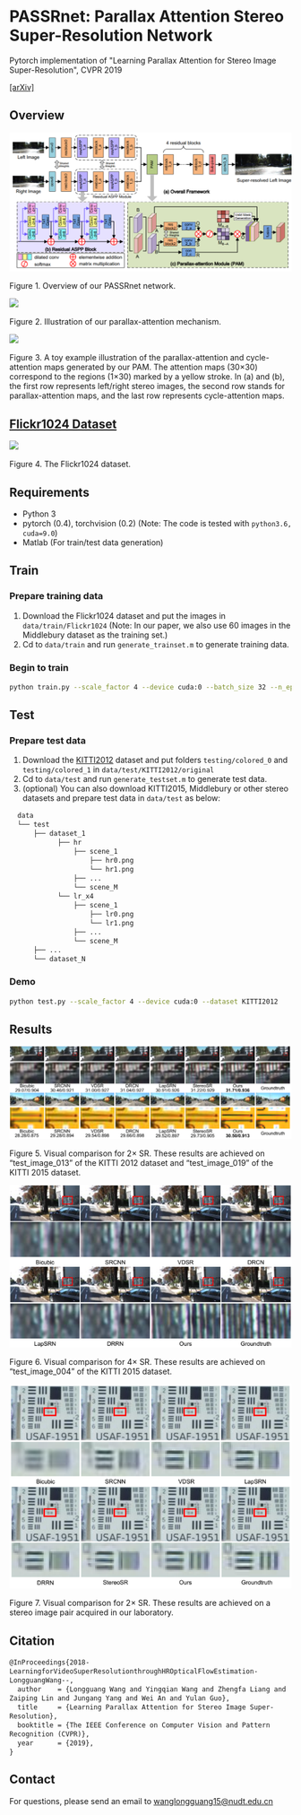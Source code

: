 # PASSRnet: Parallax Attention Stereo Super-Resolution Network
Pytorch implementation of "Learning Parallax Attention for Stereo Image Super-Resolution", CVPR 2019

[[arXiv]](https://arxiv.org/abs/1903.05784) 

## Overview
![overview](./Figs/Overview.png)

Figure 1. Overview of our PASSRnet network.

<img width="400" src="https://github.com/LongguangWang/PASSRnet/blob/master/Figs/Parallax-attention.png"/></div>

Figure 2. Illustration of our parallax-attention mechanism. 

<img width="500" src="https://github.com/LongguangWang/PASSRnet/blob/master/Figs/Toy-example.png"/></div>

Figure 3. A toy example illustration of the parallax-attention and cycle-attention maps generated by our PAM.
The attention maps (30×30) correspond to the regions (1×30) marked by a yellow stroke. In (a) and (b), the first row
represents left/right stereo images, the second row stands for parallax-attention maps, and the last row represents cycle-attention maps.

## [Flickr1024 Dataset](https://yingqianwang.github.io/Flickr1024/)

<img width="500" src="https://github.com/LongguangWang/PASSRnet/blob/master/Figs/Flickr1024.jpg"/></div>

Figure 4. The Flickr1024 dataset.

## Requirements
- Python 3
- pytorch (0.4), torchvision (0.2) (Note: The code is tested with `python3.6, cuda=9.0`)
- Matlab (For train/test data generation)

## Train
### Prepare training data
1. Download the Flickr1024 dataset and put the images in `data/train/Flickr1024` 
(Note: In our paper, we also use 60 images in the Middlebury dataset as the training set.)
2. Cd to `data/train` and run `generate_trainset.m` to generate training data.

### Begin to train
```bash
python train.py --scale_factor 4 --device cuda:0 --batch_size 32 --n_epochs 80 --n_steps 30
```

## Test
### Prepare test data
1. Download the [KITTI2012](http://www.cvlibs.net/datasets/kitti/eval_stereo_flow.php?benchmark=stereo) dataset and put folders `testing/colored_0` and `testing/colored_1` in `data/test/KITTI2012/original` 
2. Cd to `data/test` and run `generate_testset.m` to generate test data.
3. (optional) You can also download KITTI2015, Middlebury or other stereo datasets and prepare test data in `data/test` as below:
```
  data
  └── test
      ├── dataset_1
            ├── hr
				├── scene_1
                    ├── hr0.png
                    └── hr1.png
				├── ...
				└── scene_M
            └── lr_x4
                ├── scene_1
					├── lr0.png
					└── lr1.png
				├── ...
				└── scene_M
      ├── ...
      └── dataset_N
```

### Demo
```bash
python test.py --scale_factor 4 --device cuda:0 --dataset KITTI2012
```

## Results
![2x](./Figs/results_2x_KITTI2012_KITTI2015.png)

Figure 5. Visual comparison for 2× SR. These results are achieved on “test_image_013” of the KITTI 2012 dataset and “test_image_019” of the KITTI 2015 dataset. 

![4x](./Figs/results_4x_KITTI2015.png)

Figure 6. Visual comparison for 4× SR. These results are achieved on “test_image_004” of the KITTI 2015 dataset.

![2x](./Figs/results_2x_lab.png)

Figure 7. Visual comparison for 2× SR. These results are achieved on a stereo image pair acquired in our laboratory.

## Citation
```
@InProceedings{2018-LearningforVideoSuperResolutionthroughHROpticalFlowEstimation-LongguangWang--,
  author    = {Longguang Wang and Yingqian Wang and Zhengfa Liang and Zaiping Lin and Jungang Yang and Wei An and Yulan Guo},
  title     = {Learning Parallax Attention for Stereo Image Super-Resolution},
  booktitle = {The IEEE Conference on Computer Vision and Pattern Recognition (CVPR)},
  year      = {2019},
}
```
## Contact
For questions, please send an email to wanglongguang15@nudt.edu.cn
